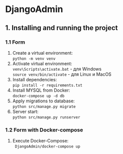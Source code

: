 # DjangoAdmin

## 1.  Installing and running the project
### 1.1 Form
1. Create a virtual environment:\
```python -m venv venv```
2. Activate virtual environment:\
```venv\Scripts\activate.bat``` - для Windows \
```source venv/bin/activate``` - для Linux и MacOS
3. Install dependencies:\
```pip install -r requirements.txt ```
4. Install MYSQL from Docker:\
   ``` docker-compose up -d db  ```
5. Apply migrations to database:\
```python src/manage.py migrate```
6. Server start:\
```python src/manage.py runserver```

### 1.2 Form with Docker-compose
1. Execute Docker-Compose:\
``` DjangoAdmin/docker-compose up```

